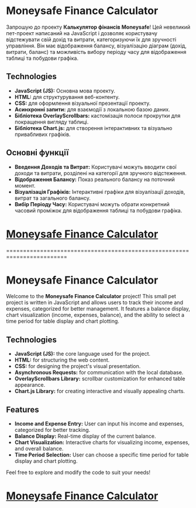 # Moneysafe Finance Calculator
Запрошую до проекту **Калькулятор фінансів Moneysafe**! Цей невеликий пет-проект написаний на JavaScript і дозволяє користувачу відстежувати свій дохід та витрати, категоризуючи їх для зручності управління. Він має відображення балансу, візуалізацію діаграм (дохід, витрати, баланс) та можливість вибору періоду часу для відображення таблиці та побудови графіка.

## Technologies
- **JavaScript (JS):** Основна мова проекту.
- **HTML:** для структурування веб-контенту.
- **CSS:** для оформлення візуальної презентації проекту.
- **Асинхронні запити:** для взаємодії з локальною базою даних.
- **Бібліотека OverlayScrollbars:** кастомізація полоси прокрутки для покращення вигляду таблиці.
- **Бібліотека Chart.js:** для створення інтерактивних та візуально привабливих графіків.

## Основні функції
- **Введення Доходів та Витрат:** Користувачі можуть вводити свої доходи та витрати, розділені на категорії для зручного відстеження.
- **Відображення Балансу:** Показ реального балансу на поточний момент.
- **Візуалізація Графіків:** Інтерактивні графіки для візуалізації доходів, витрат та загального балансу.
- **Вибір Періоду Часу:** Користувачі можуть обрати конкретний часовий проміжок для відображення таблиці та побудови графіка.
 
# [Moneysafe Finance Calculator](moneysafe-finance-calculator.vercel.app)

========================================================================
# Moneysafe Finance Calculator
Welcome to the **Moneysafe Finance Calculator** project! This small pet project is written in JavaScript and allows users to track their income and expenses, categorized for better management. It features a balance display, chart visualization (income, expenses, balance), and the ability to select a time period for table display and chart plotting.

## Technologies
- **JavaScript (JS):** the core language used for the project.
- **HTML:** for structuring the web content.
- **CSS:** for designing the project's visual presentation.
- **Asynchronous Requests:** for communication with the local database.
- **OverlayScrollbars Library:** scrollbar customization for enhanced table appearance.
- **Chart.js Library:** for creating interactive and visually appealing charts.

## Features
- **Income and Expense Entry:** User can input his income and expenses, categorized for better tracking.
- **Balance Display:** Real-time display of the current balance.
- **Chart Visualization:** Interactive charts for visualizing income, expenses, and overall balance.
- **Time Period Selection:** User can choose a specific time period for table display and chart plotting.
 
Feel free to explore and modify the code to suit your needs!

# [Moneysafe Finance Calculator](moneysafe-finance-calculator.vercel.app)
